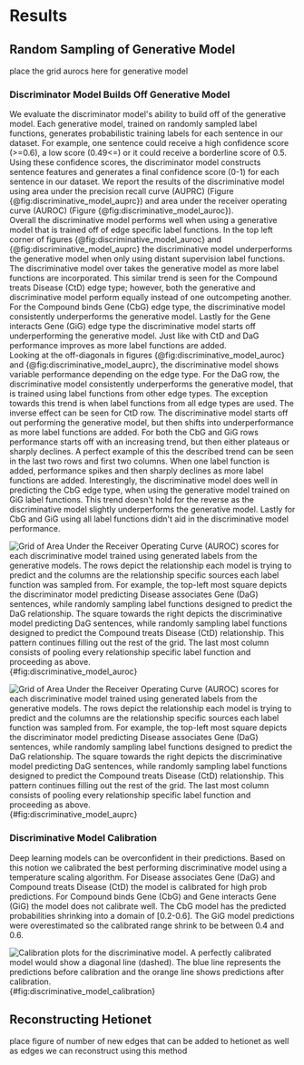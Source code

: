 # Results

## Random Sampling of Generative Model
place the grid aurocs here for generative model

### Discriminator Model Builds Off Generative Model
We evaluate the discriminator model's ability to build off of the generative model.
Each generative model, trained on randomly sampled label functions, generates probabilistic training labels for each sentence in our dataset.
For example, one sentence could receive a high confidence score (>=0.6), a low score (0.49<=) or it could receive a borderline score of 0.5.
Using these confidence scores, the discriminator model constructs sentence features and generates a final confidence score (0-1) for each sentence in our dataset.
We report the results of the discriminative model using area under the precision recall curve (AUPRC) (Figure {@fig:discriminative_model_auprc}) and area under the receiver operating curve (AUROC) (Figure {@fig:discriminative_model_auroc}).    
Overall the discriminative model performs well when using a generative model that is trained off of edge specific label functions. 
In the top left corner of figures {@fig:discriminative_model_auroc} and {@fig:discriminative_model_auprc} the discriminative model underperforms the generative model when only using distant supervision label functions.
The discriminative model over takes the generative model as more label functions are incorporated. 
This similar trend is seen for the Compound treats Disease (CtD) edge type; however, both the generative and discriminative model perform equally instead of one outcompeting another.
For the Compound binds Gene (CbG) edge type, the discriminative model consistently underperforms the generative model.
Lastly for the Gene interacts Gene (GiG) edge type the discriminative model starts off underperforming the generative model.
Just like with CtD and DaG performance improves as more label functions are added.  
Looking at the off-diagonals in figures {@fig:discriminative_model_auroc} and {@fig:discriminative_model_auprc}, the discriminative model shows variable performance depending on the edge type.
For the DaG row, the discriminative model consistently underperforms the generative model, that is trained using label functions from other edge types. 
The exception towards this trend is when label functions from all edge types are used.
The inverse effect can be seen for CtD row.
The discriminative model starts off out performing the generative model, but then shifts into underperformance as more label functions are added.
For both the CbG and GiG rows performance starts off with an increasing trend, but then either plateaus or sharply declines.
A perfect example of this the described trend can be seen in the last two rows and first two columns.
When one label function is added, performance spikes and then sharply declines as more label functions are added.
Interestingly, the discriminative model does well in predicting the CbG edge type, when using the generative model trained on GiG label functions.
This trend doesn't hold for the reverse as the discriminative model slightly underperforms the generative model.
Lastly for CbG and GiG using all label functions didn't aid in the discriminative model performance.

![
Grid of Area Under the Receiver Operating Curve (AUROC) scores for each discriminative model trained using generated labels from the generative models.
The rows depict the relationship each model is trying to predict and the columns are the relationship specific sources each label function was sampled from. 
For example, the top-left most square depicts the discriminator model predicting Disease associates Gene (DaG) sentences, while randomly sampling label functions designed to predict the DaG relationship. 
The square towards the right depicts the discriminative model predicting DaG sentences, while randomly sampling label functions designed to predict the Compound treats Disease (CtD) relationship.
This pattern continues filling out the rest of the grid.
The last most column consists of pooling every relationship specific label function and proceeding as above.
](https://raw.githubusercontent.com/greenelab/snorkeling/master/figures/label_sampling_experiment/disc_performance_test_set_auroc.png){#fig:discriminative_model_auroc}

![
Grid of Area Under the Receiver Operating Curve (AUROC) scores for each discriminative model trained using generated labels from the generative models.
The rows depict the relationship each model is trying to predict and the columns are the relationship specific sources each label function was sampled from. 
For example, the top-left most square depicts the discriminator model predicting Disease associates Gene (DaG) sentences, while randomly sampling label functions designed to predict the DaG relationship. 
The square towards the right depicts the discriminative model predicting DaG sentences, while randomly sampling label functions designed to predict the Compound treats Disease (CtD) relationship.
This pattern continues filling out the rest of the grid.
The last most column consists of pooling every relationship specific label function and proceeding as above.
](https://raw.githubusercontent.com/greenelab/snorkeling/master/figures/label_sampling_experiment/disc_performance_test_set_auprc.png){#fig:discriminative_model_auprc}

### Discriminative Model Calibration
Deep learning models can be overconfident in their predictions. 
Based on this notion we calibrated the best performing discriminative model using a temperature scaling algorithm.
For Disease associates Gene (DaG) and Compound treats Disease (CtD) the model is calibrated for high prob predictions.
For Compound binds Gene (CbG) and Gene interacts Gene (GiG) the model does not calibrate well.
The CbG model has the predicted probabilities shrinking into a domain of [0.2-0.6].
The GiG model predictions were overestimated so the calibrated range shrink to be between 0.4 and 0.6.

![
Calibration plots for the discriminative model.
A perfectly calibrated model would show a diagonal line (dashed).
The blue line represents the predictions before calibration and the orange line shows predictions after calibration. 
](https://raw.githubusercontent.com/greenelab/snorkeling/master/figures/model_calibration_experiment/model_calibration.png){#fig:discriminative_model_calibration}

## Reconstructing Hetionet
place figure of number of new edges that can be added to hetionet as well as edges we can reconstruct using this method
